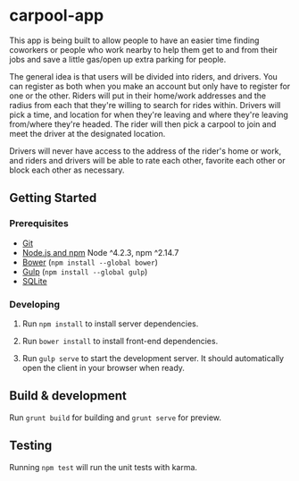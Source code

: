 # carpool-app

This app is being built to allow people to have an easier time finding coworkers or people who work nearby to help them get to and from their jobs and save a little gas/open up extra parking for people.

The general idea is that users will be divided into riders, and drivers. You can register as both when you make an account but only have to register for one or the other. Riders will put in their home/work addresses and the radius from each that they're willing to search for rides within. Drivers will pick a time, and location for when they're leaving and where they're leaving from/where they're headed. The rider will then pick a carpool to join and meet the driver at the designated location.

Drivers will never have access to the address of the rider's home or work, and riders and drivers will be able to rate each other, favorite each other or block each other as necessary.

## Getting Started

### Prerequisites

- [Git](https://git-scm.com/)
- [Node.js and npm](nodejs.org) Node ^4.2.3, npm ^2.14.7
- [Bower](bower.io) (`npm install --global bower`)
- [Gulp](http://gulpjs.com/) (`npm install --global gulp`)
- [SQLite](https://www.sqlite.org/quickstart.html)

### Developing

1. Run `npm install` to install server dependencies.

2. Run `bower install` to install front-end dependencies.

3. Run `gulp serve` to start the development server. It should automatically open the client in your browser when ready.

## Build & development

Run `grunt build` for building and `grunt serve` for preview.

## Testing

Running `npm test` will run the unit tests with karma.
